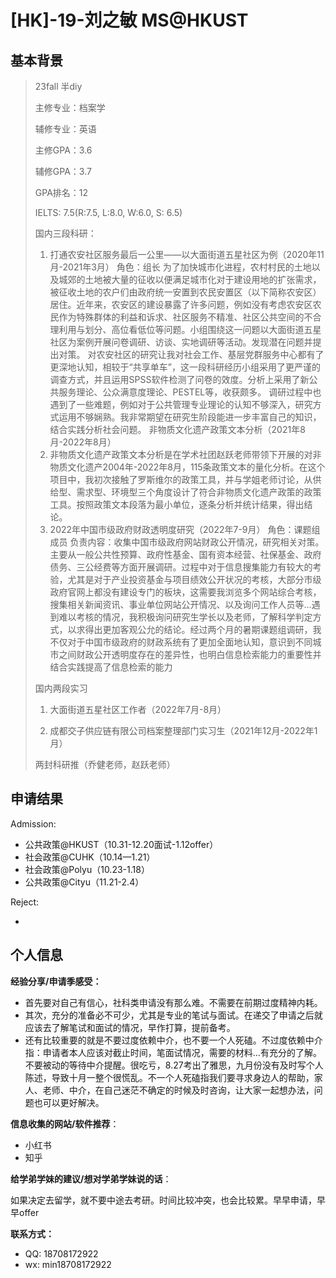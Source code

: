 # \[HK\]-19-刘之敏 MS@HKUST

## 基本背景

>23fall 半diy
>
>主修专业：档案学
>
>辅修专业：英语
>
>主修GPA：3.6
>
>辅修GPA：3.7
>
>GPA排名：12
>
>IELTS: 7.5(R:7.5, L:8.0, W:6.0, S: 6.5)
>
>国内三段科研：
>
>1. 打通农安社区服务最后一公里——以大面街道五星社区为例（2020年11月-2021年3月） 角色：组长 为了加快城市化进程，农村村民的土地以及城郊的土地被大量的征收以便满足城市化对于建设用地的扩张需求，被征收土地的农户们由政府统一安置到农民安置区（以下简称农安区）居住。近年来，农安区的建设暴露了许多问题，例如没有考虑农安区农民作为特殊群体的利益和诉求、社区服务不精准、社区公共空间的不合理利用与划分、高位看低位等问题。小组围绕这一问题以大面街道五星社区为案例开展问卷调研、访谈、实地调研等活动。发现潜在问题并提出对策。 对农安社区的研究让我对社会工作、基层党群服务中心都有了更深地认知，相较于“共享单车”，这一段科研经历小组采用了更严谨的调查方式，并且运用SPSS软件检测了问卷的效度。分析上采用了新公共服务理论、公众满意度理论、PESTEL等，收获颇多。 调研过程中也遇到了一些难题，例如对于公共管理专业理论的认知不够深入，研究方式运用不够娴熟。我非常期望在研究生阶段能进一步丰富自己的知识，结合实践分析社会问题。 非物质文化遗产政策文本分析（2021年8月-2022年8月） 
>2. 非物质文化遗产政策文本分析是在学术社团赵跃老师带领下开展的对非物质文化遗产2004年-2022年8月，115条政策文本的量化分析。在这个项目中，我初次接触了罗斯维尔的政策工具，并与学姐老师讨论，从供给型、需求型、环境型三个角度设计了符合非物质文化遗产政策的政策工具。按照政策文本段落为最小单位，逐条分析并统计结果，得出结论。 
>3. 2022年中国市级政府财政透明度研究（2022年7-9月） 角色：课题组成员 负责内容：收集中国市级政府网站财政公开情况，研究相关对策。主要从一般公共性预算、政府性基金、国有资本经营、社保基金、政府债务、三公经费等方面开展调研。过程中对于信息搜集能力有较大的考验，尤其是对于产业投资基金与项目绩效公开状况的考核，大部分市级政府官网上都没有建设专门的板块，这需要我浏览多个网站综合考核，搜集相关新闻资讯、事业单位网站公开情况、以及询问工作人员等…遇到难以考核的情况，我积极询问研究生学长以及老师，了解科学判定方式，以求得出更加客观公允的结论。经过两个月的暑期课题组调研，我不仅对于中国市级政府的财政系统有了更加全面地认知，意识到不同城市之间财政公开透明度存在的差异性，也明白信息检索能力的重要性并结合实践提高了信息检索的能力
>
>国内两段实习
>
>1. 大面街道五星社区工作者（2022年7月-8月）
>
>2. 成都交子供应链有限公司档案整理部门实习生（2021年12月-2022年1月）
>
>两封科研推（乔健老师，赵跃老师）

## 申请结果

Admission:

+ 公共政策@HKUST（10.31-12.20面试-1.12offer） 
+ 社会政策@CUHK（10.14—1.21） 
+ 社会政策@Polyu（10.23-1.18）
+ 公共政策@Cityu（11.21-2.4）

Reject:

+ 

## 个人信息

**经验分享/申请季感受：**

+ 首先要对自己有信心，社科类申请没有那么难。不需要在前期过度精神内耗。 
+ 其次，充分的准备必不可少，尤其是专业的笔试与面试。在递交了申请之后就应该去了解笔试和面试的情况，早作打算，提前备考。 
+ 还有比较重要的就是不要过度依赖中介，也不要一个人死磕。不过度依赖中介指：申请者本人应该对截止时间，笔面试情况，需要的材料…有充分的了解。不要被动的等待中介提醒。很吃亏，8.27考出了雅思，九月份没有及时写个人陈述，导致十月一整个很慌乱。不一个人死磕指我们要寻求身边人的帮助，家人、老师、中介，在自己迷茫不确定的时候及时咨询，让大家一起想办法，问题也可以更好解决。

**信息收集的网站/软件推荐**：

+ 小红书
+ 知乎

**给学弟学妹的建议/想对学弟学妹说的话**：

如果决定去留学，就不要中途去考研。时间比较冲突，也会比较累。早早申请，早早offer

**联系方式：**

+ QQ: 18708172922
+ wx: min18708172922